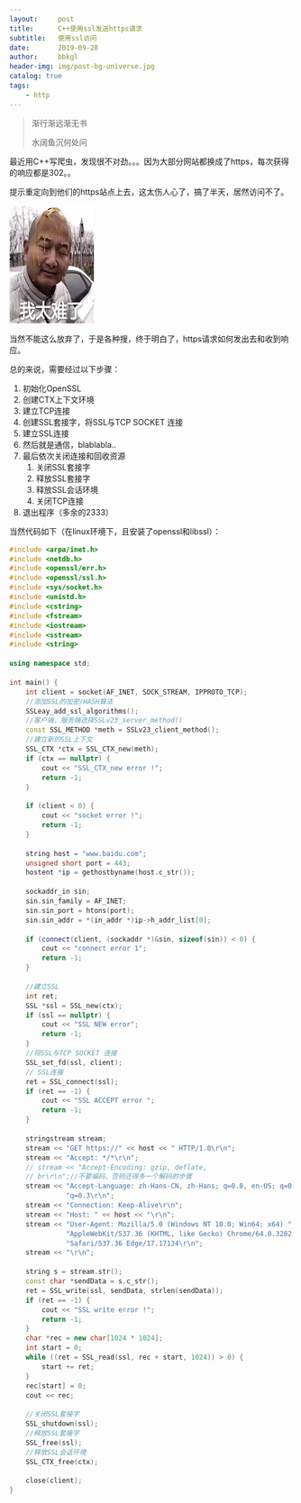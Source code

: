 ```yaml
---
layout:     post
title:      C++使用ssl发送https请求
subtitle:   使用ssl访问
date:       2019-09-28
author:     bbkgl
header-img: img/post-bg-universe.jpg
catalog: true
tags:
    - http
---
```


> 渐行渐远渐无书
> 
> 水阔鱼沉何处问
> 

最近用C++写爬虫，发现很不对劲。。。因为大部分网站都换成了https，每次获得的响应都是302。。

提示重定向到他们的https站点上去，这太伤人心了，搞了半天，居然访问不了。

![H592b1e643bbd4bcbae9a25c06715e063t](https://raw.githubusercontent.com/bbkglpic/picpic/master/img/H592b1e643bbd4bcbae9a25c06715e063t.jpg)

当然不能这么放弃了，于是各种搜，终于明白了，https请求如何发出去和收到响应。

总的来说，需要经过以下步骤：

1. 初始化OpenSSL
2. 创建CTX上下文环境
3. 建立TCP连接
4. 创建SSL套接字，将SSL与TCP SOCKET 连接
5. 建立SSL连接
6. 然后就是通信，blablabla..
7. 最后依次关闭连接和回收资源
   1. 关闭SSL套接字
   2. 释放SSL套接字
   3. 释放SSL会话环境
   4. 关闭TCP连接
8. 退出程序（多余的2333）

当然代码如下（在linux环境下，且安装了openssl和libssl）：

```cpp
#include <arpa/inet.h>
#include <netdb.h>
#include <openssl/err.h>
#include <openssl/ssl.h>
#include <sys/socket.h>
#include <unistd.h>
#include <cstring>
#include <fstream>
#include <iostream>
#include <sstream>
#include <string>

using namespace std;

int main() {
    int client = socket(AF_INET, SOCK_STREAM, IPPROTO_TCP);
    //添加SSL的加密/HASH算法
    SSLeay_add_ssl_algorithms();
    //客户端，服务端选择SSLv23_server_method()
    const SSL_METHOD *meth = SSLv23_client_method();
    //建立新的SSL上下文
    SSL_CTX *ctx = SSL_CTX_new(meth);
    if (ctx == nullptr) {
        cout << "SSL_CTX_new error !";
        return -1;
    }

    if (client < 0) {
        cout << "socket error !";
        return -1;
    }

    string host = "www.baidu.com";
    unsigned short port = 443;
    hostent *ip = gethostbyname(host.c_str());

    sockaddr_in sin;
    sin.sin_family = AF_INET;
    sin.sin_port = htons(port);
    sin.sin_addr = *(in_addr *)ip->h_addr_list[0];

    if (connect(client, (sockaddr *)&sin, sizeof(sin)) < 0) {
        cout << "connect error 1";
        return -1;
    }

    //建立SSL
    int ret;
    SSL *ssl = SSL_new(ctx);
    if (ssl == nullptr) {
        cout << "SSL NEW error";
        return -1;
    }
    //将SSL与TCP SOCKET 连接
    SSL_set_fd(ssl, client);
    // SSL连接
    ret = SSL_connect(ssl);
    if (ret == -1) {
        cout << "SSL ACCEPT error ";
        return -1;
    }

    stringstream stream;
    stream << "GET https://" << host << " HTTP/1.0\r\n";
    stream << "Accept: */*\r\n";
    // stream << "Accept-Encoding: gzip, deflate,
    // br\r\n";//不要编码，否则还得多一个解码的步骤
    stream << "Accept-Language: zh-Hans-CN, zh-Hans; q=0.8, en-US; q=0.5, en; "
              "q=0.3\r\n";
    stream << "Connection: Keep-Alive\r\n";
    stream << "Host: " << host << "\r\n";
    stream << "User-Agent: Mozilla/5.0 (Windows NT 10.0; Win64; x64) "
              "AppleWebKit/537.36 (KHTML, like Gecko) Chrome/64.0.3282.140 "
              "Safari/537.36 Edge/17.17134\r\n";
    stream << "\r\n";

    string s = stream.str();
    const char *sendData = s.c_str();
    ret = SSL_write(ssl, sendData, strlen(sendData));
    if (ret == -1) {
        cout << "SSL write error !";
        return -1;
    }
    char *rec = new char[1024 * 1024];
    int start = 0;
    while ((ret = SSL_read(ssl, rec + start, 1024)) > 0) {
        start += ret;
    }
    rec[start] = 0;
    cout << rec;

    //关闭SSL套接字
    SSL_shutdown(ssl);
    //释放SSL套接字
    SSL_free(ssl);
    //释放SSL会话环境
    SSL_CTX_free(ctx);

    close(client);
}
```

